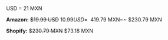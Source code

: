 USD = 21 MXN

**Amazon:** ~~$19.99 USD~~ $10.99 USD = ~~$419.79 MXN~~ $230.79 MXN

**Shopify:** ~~$230.79 MXN~~ $73.18 MXN
